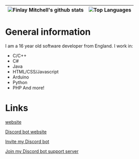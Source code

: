 |![Finlay Mitchell's github stats](https://github-readme-stats.vercel.app/api?username=Finlay-Mitchell&count_private=true&show_icons=true&theme=radical&disable_animations=false&include_all_commits=true)|![Top Languages](https://github-readme-stats.vercel.app/api/top-langs/?username=Finlay-Mitchell&count_private=true&theme=radical&langs_count=10&layout=compact)|
|:-:|:-:|


# General information

I am a 16 year old software developer from England.
I work in:
* C/C++
* C#
* Java
* HTML/CSS/Javascript
* Arduino
* Python
* PHP
And more!

# Links
[website](https://finlaymitchellml)

[Discord bot website](https://finbot.finlaymitchell.ml)

[Invite my Discord bot](https://bot.finlaymitchell.ml)

[Join my Discord bot support server](https://server.finlaymitchell.ml)
